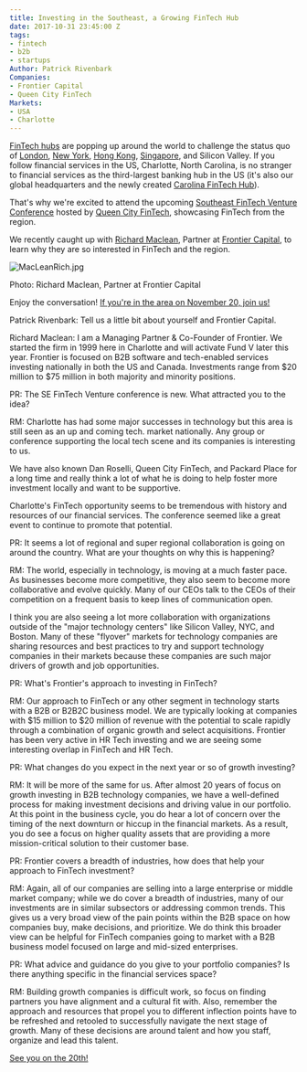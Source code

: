 ```yaml
---
title: Investing in the Southeast, a Growing FinTech Hub
date: 2017-10-31 23:45:00 Z
tags:
- fintech
- b2b
- startups
Author: Patrick Rivenbark
Companies:
- Frontier Capital
- Queen City FinTech
Markets:
- USA
- Charlotte
---
```


[FinTech hubs](https://letstalkpayments.com/which-are-the-top-3-hottest-fintech-hubs-worldwide/) are popping up around the world to challenge the status quo of [London](https://letstalkpayments.com/london-still-no-1-fintech-hub/), [New York](https://letstalkpayments.com/fintech-startups-defining-new-york-fintech-industry/), [Hong Kong](https://letstalkpayments.com/hong-kong-fintech-ecosystem-startups-regulators-investors-accelerators/), [Singapore](https://letstalkpayments.com/singapores-fintech-industry-global-leadership/), and Silicon Valley. If you follow financial services in the US, Charlotte, North Carolina, is no stranger to financial services as the third-largest banking hub in the US (it's also our global headquarters and the newly created [Carolina FinTech Hub](http://www.carolinafintechhub.com/)).

That's why we're excited to attend the upcoming [Southeast FinTech Venture Conference](http://www.qcfintech.co/se-fintech-venture-conference) hosted by [Queen City FinTech](http://www.qcfintech.co/), showcasing FinTech from the region.

We recently caught up with [Richard Maclean](https://www.linkedin.com/in/richard-maclean-324ab119/), Partner at [Frontier Capital](https://frontiercapital.com/), to learn why they are so interested in FinTech and the region.

![MacLeanRich.jpg](/uploads/MacLeanRich.jpg)

Photo: Richard Maclean, Partner at Frontier Capital

Enjoy the conversation! [If you're in the area on November 20, join us!](https://www.eventbrite.com/e/southeast-fintech-venture-conference-tickets-35536968028)

Patrick Rivenbark: Tell us a little bit about yourself and Frontier Capital.

Richard Maclean: I am a Managing Partner & Co-Founder of Frontier. We started the firm in 1999 here in Charlotte and will activate Fund V later this year. Frontier is focused on B2B software and tech-enabled services investing nationally in both the US and Canada. Investments range from $20 million to $75 million in both majority and minority positions.

PR: The SE FinTech Venture conference is new. What attracted you to the idea?

RM: Charlotte has had some major successes in technology but this area is still seen as an up and coming tech. market nationally. Any group or conference supporting the local tech scene and its companies is interesting to us.

We have also known Dan Roselli, Queen City FinTech, and Packard Place for a long time and really think a lot of what he is doing to help foster more investment locally and want to be supportive.

Charlotte's FinTech opportunity seems to be tremendous with history and resources of our financial services. The conference seemed like a great event to continue to promote that potential.

PR: It seems a lot of regional and super regional collaboration is going on around the country. What are your thoughts on why this is happening?

RM: The world, especially in technology, is moving at a much faster pace. As businesses become more competitive, they also seem to become more collaborative and evolve quickly. Many of our CEOs talk to the CEOs of their competition on a frequent basis to keep lines of communication open.

I think you are also seeing a lot more collaboration with organizations outside of the "major technology centers" like Silicon Valley, NYC, and Boston. Many of these "flyover" markets for technology companies are sharing resources and best practices to try and support technology companies in their markets because these companies are such major drivers of growth and job opportunities.

PR: What's Frontier's approach to investing in FinTech?

RM: Our approach to FinTech or any other segment in technology starts with a B2B or B2B2C business model. We are typically looking at companies with $15 million to $20 million of revenue with the potential to scale rapidly through a combination of organic growth and select acquisitions. Frontier has been very active in HR Tech investing and we are seeing some interesting overlap in FinTech and HR Tech.

PR: What changes do you expect in the next year or so of growth investing?

RM: It will be more of the same for us. After almost 20 years of focus on growth investing in B2B technology companies, we have a well-defined process for making investment decisions and driving value in our portfolio. At this point in the business cycle, you do hear a lot of concern over the timing of the next downturn or hiccup in the financial markets. As a result, you do see a focus on higher quality assets that are providing a more mission-critical solution to their customer base.

PR: Frontier covers a breadth of industries, how does that help your approach to FinTech investment?

RM: Again, all of our companies are selling into a large enterprise or middle market company; while we do cover a breadth of industries, many of our investments are in similar subsectors or addressing common trends. This gives us a very broad view of the pain points within the B2B space on how companies buy, make decisions, and prioritize. We do think this broader view can be helpful for FinTech companies going to market with a B2B business model focused on large and mid-sized enterprises.

PR: What advice and guidance do you give to your portfolio companies? Is there anything specific in the financial services space?

RM: Building growth companies is difficult work, so focus on finding partners you have alignment and a cultural fit with. Also, remember the approach and resources that propel you to different inflection points have to be refreshed and retooled to successfully navigate the next stage of growth. Many of these decisions are around talent and how you staff, organize and lead this talent.

[See you on the 20th!](https://www.eventbrite.com/e/southeast-fintech-venture-conference-tickets-35536968028)